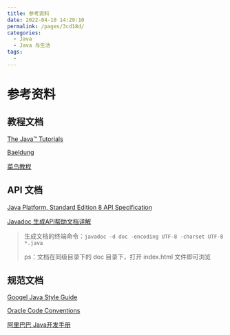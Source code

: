 ```yaml
---
title: 参考资料
date: 2022-04-10 14:29:10
permalink: /pages/3cd18d/
categories:
  - Java
  - Java 与生活
tags:
  - 
---
```

# 参考资料

## 教程文档

[The Java™ Tutorials](https://docs.oracle.com/javase/tutorial/)

[Baeldung](https://www.baeldung.com/)

[菜鸟教程](https://www.runoob.com/java/java-tutorial.html)

## API 文档

[Java Platform, Standard Edition 8 API Specification](https://docs.oracle.com/javase/8/docs/api/)

[Javadoc 生成API帮助文档详解](https://blog.csdn.net/fanxiaobin577328725/article/details/52658781)

> 生成文档的终端命令：`javadoc -d doc -encoding UTF-8 -charset UTF-8 *.java`
>
> ps：文档在同级目录下的 doc 目录下，打开 index.html 文件即可浏览

## 规范文档

[Googel Java Style Guide](https://google.github.io/styleguide/javaguide.html)

[Oracle Code Conventions](https://www.oracle.com/technetwork/java/codeconventions-150003.pdf)

[阿里巴巴 Java开发手册](https://00fly.online/upload/alibaba/%E9%98%BF%E9%87%8C%E5%B7%B4%E5%B7%B4Java%E5%BC%80%E5%8F%91%E6%89%8B%E5%86%8C%EF%BC%88%E6%B3%B0%E5%B1%B1%E7%89%88%EF%BC%89.pdf)
